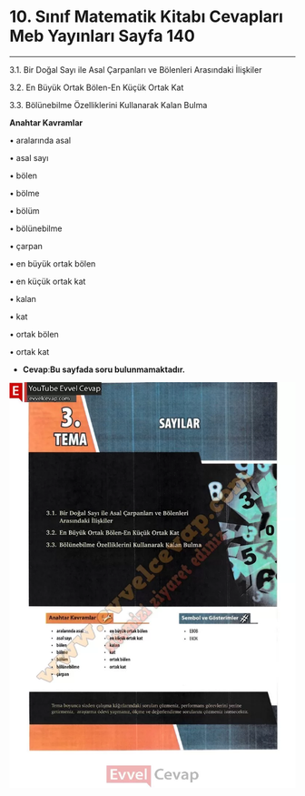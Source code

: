 # 10. Sınıf Matematik Kitabı Cevapları Meb Yayınları Sayfa 140

---

3.1. Bir Doğal Sayı ile Asal Çarpanları ve Bölenleri Arasındaki İlişkiler

 3.2. En Büyük Ortak Bölen-En Küçük Ortak Kat

 3.3. Bölünebilme Özelliklerini Kullanarak Kalan Bulma

**Anahtar Kavramlar**

• aralarında asal

 • asal sayı

 • bölen

 • bölme

 • bölüm

 • bölünebilme

 • çarpan

 • en büyük ortak bölen

 • en küçük ortak kat

 • kalan

 • kat

 • ortak bölen

 • ortak kat

-   **Cevap**:**Bu sayfada soru bulunmamaktadır.**

![Image 1](./image_1.webp)